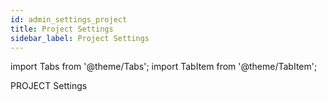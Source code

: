 ```yaml
---
id: admin_settings_project
title: Project Settings
sidebar_label: Project Settings
---
```


import Tabs from '@theme/Tabs';
import TabItem from '@theme/TabItem';


PROJECT Settings